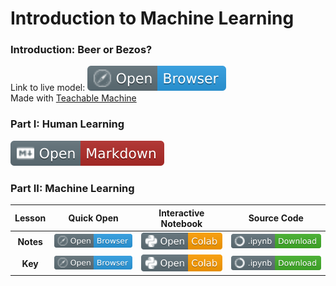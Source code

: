 # Introduction to Machine Learning


### Introduction: Beer or Bezos?
Link to live model: [![Link](../../tools/buttons/open-browser.svg)](https://teachablemachine.withgoogle.com/models/tAw4xI7QN/)
<br> Made with [Teachable Machine](https://teachablemachine.withgoogle.com/)

### Part I: Human Learning
[![Link](../../tools/buttons/open-markdown.svg)](intro-ml.md)

### Part II: Machine Learning
<!-- #### Notes
| Interactive Notebook | Source Code  | 
| :-----------: | :------------: | 
| [![Link](../../tools/buttons/open-colab.svg)](https://colab.research.google.com/github/ishaandey/node/blob/master/week-6/workshop/intro_ml_notes.ipynb) | [![Link](../../tools/buttons/download-ipynb.svg)](https://files.node.ishaandey.com/week-6/workshop/intro_ml_notes.ipynb) |

#### Key
| Interactive Notebook | Source Code  | 
| :-----------: | :------------: | 
| [![Link](../../tools/buttons/open-colab.svg)](https://colab.research.google.com/github/ishaandey/node/blob/master/week-6/workshop/intro_ml_key.ipynb) | [![Link](../../tools/buttons/download-ipynb.svg)](https://files.node.ishaandey.com/week-6/workshop/intro_ml_key.ipynb) | -->

|Lesson| Quick Open | Interactive Notebook | Source Code  | 
|:--:| :---------: | :-----------: | :------------: | 
|**Notes**| [![Link](../../tools/buttons/open-browser.svg)](https://files.node.ishaandey.com/week-6/workshop/intro_ml_notes.html) | [![Link](../../tools/buttons/open-colab.svg)](https://colab.research.google.com/github/ishaandey/node/blob/master/week-6/workshop/intro_ml_notes.ipynb) | [![Link](../../tools/buttons/download-ipynb.svg)](https://files.node.ishaandey.com/week-6/workshop/intro_ml_notes.ipynb) |
|**Key**|[![Link](../../tools/buttons/open-browser.svg)](https://files.node.ishaandey.com/week-6/workshop/intro_ml_key.html) | [![Link](../../tools/buttons/open-colab.svg)](https://colab.research.google.com/github/ishaandey/node/blob/master/week-6/workshop/intro_ml_key.ipynb) | [![Link](../../tools/buttons/download-ipynb.svg)](https://files.node.ishaandey.com/week-6/workshop/intro_ml_key.ipynb) |

